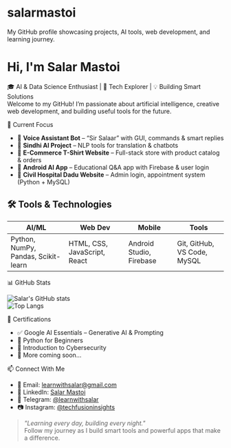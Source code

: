# salarmastoi
My GitHub profile showcasing projects, AI tools, web development, and learning journey.

# Hi, I'm Salar Mastoi

🎓 AI & Data Science Enthusiast | 🧠 Tech Explorer | 💡 Building Smart Solutions  
Welcome to my GitHub! I’m passionate about artificial intelligence, creative web development, and building useful tools for the future.

🚀 Current Focus

- 🤖 **Voice Assistant Bot** – “Sir Salaar” with GUI, commands & smart replies  
- 🧠 **Sindhi AI Project** – NLP tools for translation & chatbots  
- 👕 **E-Commerce T-Shirt Website** – Full-stack store with product catalog & orders  
- 📱 **Android AI App** – Educational Q&A app with Firebase & user login  
- 🏥 **Civil Hospital Dadu Website** – Admin login, appointment system (Python + MySQL)

## 🛠️ Tools & Technologies

| AI/ML | Web Dev | Mobile | Tools |
|------|--------|--------|-------|
| Python, NumPy, Pandas, Scikit-learn | HTML, CSS, JavaScript, React | Android Studio, Firebase | Git, GitHub, VS Code, MySQL |

📊 GitHub Stats

![Salar's GitHub stats](https://github-readme-stats.vercel.app/api?username=salarmastoi&show_icons=true&theme=tokyonight)  
![Top Langs](https://github-readme-stats.vercel.app/api/top-langs/?username=salarmastoi&layout=compact&theme=tokyonight)

📜 Certifications

- ✅ Google AI Essentials – Generative AI & Prompting  
- 📘 Python for Beginners  
- 🔐 Introduction to Cybersecurity  
- 🏅 More coming soon...


📫 Connect With Me

- 📧 Email: [learnwithsalar@gmail.com](mailto:learnwithsalar@gmail.com)  
- 🔗 LinkedIn: [Salar Mastoi](https://www.linkedin.com/in/salar-mastoi-654799215)  
- 📱 Telegram: [@learnwithsalar](https://t.me/learnwithsalar)  
- 📷 Instagram: [@techfusioninsights](https://instagram.com/techfusioninsights)

> _"Learning every day, building every night."_  
> Follow my journey as I build smart tools and powerful apps that make a difference.
